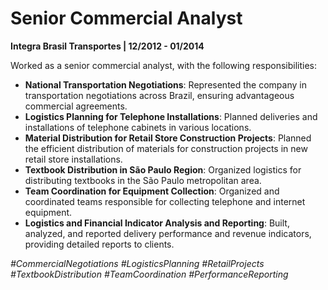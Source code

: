 # Senior Commercial Analyst
**Integra Brasil Transportes | 12/2012 - 01/2014**

Worked as a senior commercial analyst, with the following responsibilities:

- **National Transportation Negotiations**: Represented the company in transportation negotiations across Brazil, ensuring advantageous commercial agreements.
- **Logistics Planning for Telephone Installations**: Planned deliveries and installations of telephone cabinets in various locations.
- **Material Distribution for Retail Store Construction Projects**: Planned the efficient distribution of materials for construction projects in new retail store installations.
- **Textbook Distribution in São Paulo Region**: Organized logistics for distributing textbooks in the São Paulo metropolitan area.
- **Team Coordination for Equipment Collection**: Organized and coordinated teams responsible for collecting telephone and internet equipment.
- **Logistics and Financial Indicator Analysis and Reporting**: Built, analyzed, and reported delivery performance and revenue indicators, providing detailed reports to clients.

*#CommercialNegotiations #LogisticsPlanning #RetailProjects #TextbookDistribution #TeamCoordination #PerformanceReporting*
